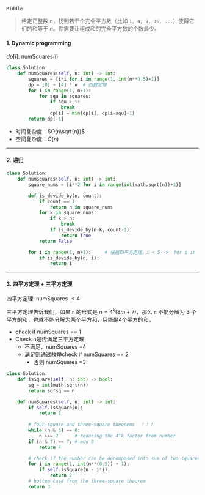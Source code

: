 `Middle`

> 给定正整数 *n*，找到若干个完全平方数（比如 `1, 4, 9, 16, ...`）使得它们的和等于 *n*。你需要让组成和的完全平方数的个数最少。

#### 1. Dynamic programming

$dp[i]:$ numSquares(i)

```python
class Solution:
    def numSquares(self, n: int) -> int:
        squares = [i*i for i in range(1, int(n**0.5)+1)]
        dp = [0] + [4] * n  # 四数定理
        for i in range(1, n+1):
            for squ in squares:
                if squ > i:
                    break
                dp[i] = min(dp[i], dp[i-squ]+1)
        return dp[-1]
```

- 时间复杂度：$O(n\sqrt{n})$
- 空间复杂度：$O(n)$

---

#### 2. 递归

```python
class Solution:
    def numSquares(self, n: int) -> int:
        square_nums = [i**2 for i in range(int(math.sqrt(n))+1)]

        def is_devide_by(n, count):
            if count == 1:
                return n in square_nums
            for k in square_nums:
                if k > n:
                    break
                if is_devide_by(n-k, count-1):
                    return True
            return False

        for i in range(1, n+1):     # 根据四平方定理，i < 5-->  for i in range(1, 5):
            if is_devide_by(n, i):
                return i
```

---

#### 3. 四平方定理 + 三平方定理

四平方定理: numSquares $\leq 4$

三平方定理告诉我们，如果 `n` 的形式是 $n = 4^{k}(8m+7)$，那么 `n` 不能分解为 3 个平方的和，也就不能分解为两个平方和，只能是4个平方的和。

- check if numSquares == 1
- Check n是否满足三平方定理
    - 不满足，numSquares =4
    - 满足则通过枚举check if numSquares == 2
        - 否则 numSquares =3

```python
class Solution:
    def isSquare(self, n: int) -> bool:
        sq = int(math.sqrt(n))
        return sq*sq == n

    def numSquares(self, n: int) -> int:
        if self.isSquare(n):
            return 1
        
        # four-square and three-square theorems  ！！！
        while (n & 3) == 0:   
            n >>= 2      # reducing the 4^k factor from number
        if (n & 7) == 7: # mod 8
            return 4

        # check if the number can be decomposed into sum of two squares
        for i in range(1, int(n**(0.5)) + 1):
            if self.isSquare(n - i*i):
                return 2
        # bottom case from the three-square theorem
        return 3
```

